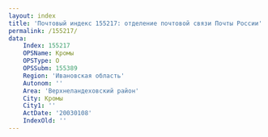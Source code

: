 ```yaml
---
layout: index
title: 'Почтовый индекс 155217: отделение почтовой связи Почты России'
permalink: /155217/
data:
    Index: 155217
    OPSName: Кромы
    OPSType: О
    OPSSubm: 155389
    Region: 'Ивановская область'
    Autonom: ''
    Area: 'Верхнеландеховский район'
    City: Кромы
    City1: ''
    ActDate: '20030108'
    IndexOld: ''
---
```

